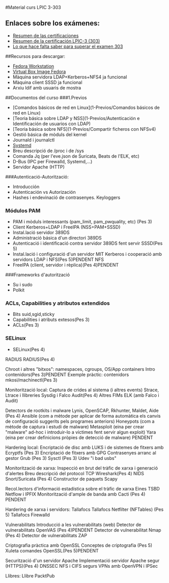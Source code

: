 #Material curs LPIC 3-303

## Enlaces sobre los exámenes:
- [Resumen de las certificaciones](http://www.lpi.org/our-certifications/summary-of-certifications)
- [Resumen de la certificación LPIC-3 (303)](https://www.lpi.org/our-certifications/lpic-3-303-overview)
- [Lo que hace falta saber para superar el examen 303](https://www.lpi.org/our-certifications/exam-303-objectives)

##Recursos para descargar:
- [Fedora Workstation](https://getfedora.org/es/workstation/download/)
- [Virtual Box Image Fedora](https://www.osboxes.org/fedora/)
- Màquina servidora LDAP+Kerberos+NFS4 ja funcional
- Màquina client SSSD ja funcional
- Arxiu ldif amb usuaris de mostra


##Documentos del curso
###1.Previos
- [Comandos básicos de red en Linux](1-Previos/Comandos básicos de red en Linux)
- [Teoria básica sobre LDAP y NSS](1-Previos/Autenticación e Identificación de usuarios con LDAP) 
- [Teoria básica sobre NFS](1-Previos/Compartir ficheros con NFSv4)
- Gestió básica de mòduls del kernel
- Journald i journalctl
- [Systemd](1-Previos/Systemd)
- Breu descripció de /proc i de /sys
- Comanda Jq (per l'eve.json de Suricata, Beats de l'ELK, etc)
- D-Bus (IPC per Firewalld, Systemd,...)
- Servidor Apache (HTTP)


###Autenticació-Autorització:
- Introducción
- Autenticación vs Autorización
- Hashes i endevinació de contrasenyes. Keyloggers

### Módulos PAM
- PAM i mòduls interessants (pam_limit, pam_pwquality, etc) (Pes 3)
- Client Kerberos+LDAP i FreeIPA (NSS+PAM+SSSD)
- Instal.lació servidor 389DS
- Administració básica d'un directori 389DS
- Autenticació i identificació contra servidor 389DS fent servir SSSD(Pes 5)
- Instal.lació i configuració d'un servidor MIT Kerberos i cooperació amb servidors LDAP i NFS(Pes 5)PENDENT NFS
- FreeIPA (client, servidor i rèplica)(Pes 4)PENDENT

###Frameworks d'autorització
- Su i sudo
- Polkit

### ACLs, Capabilities y atributos extendidos
- Bits suid,sgid,sticky
- Capabilities i atributs extesos(Pes 3)
- ACLs(Pes 3)

### SELinux
- SELinux(Pes 4)

RADIUS
RADIUS(Pes 4)

Chroot i altres "bitxos": namespaces, cgroups, OS/App containers
Intro contenidors(Pes 3)PENDENT
Exemple pràctic: contenidors mkosi/machinectl(Pes 3)


Monitorització local:
Captura de crides al sistema (i altres events)
Strace, Ltrace i llibreries
Sysdig i Falco
Audit(Pes 4)
Altres FIMs
ELK (amb Falco i Audit)

Detectors de rootkits i malware
Lynis, OpenSCAP, Rkhunter, Maldet, Aide (Pes 4)
Ansible (com a mètode per aplicar de forma automàtica els canvis de configuració suggerits pels programes anteriors)
Honeypots (com a mètode de captura i estudi de malware)
Metasploit (eina per crear "malware" ad-hoc i introduir-lo a víctimes fent servir algun exploit)
Yara (eina per crear definicions pròpies de detecció de malware) PENDENT


Hardering local:
Encriptació de disc amb LUKS i de sistemes de fitxers amb Ecryptfs (Pes 3)
Encriptació de fitxers amb GPG
Contrasenyes arranc al gestor Grub (Pes 3)
Sysctl (Pes 3)
Udev "i bad usbs"


Monitorització de xarxa:
Inspecció en brut del tràfic de xarxa i generació d'alertes
Breu descripció del protocol TCP
Wireshark(Pes 4)
NIDS Snort/Suricata (Pes 4)
Constructor de paquets Scapy

Recol.lectors d'informació estadística sobre el tràfic de xarxa
Eines TSBD
Netflow i IPFIX
Monitorització d'ample de banda amb Cacti (Pes 4) PENDENT


Hardering de xarxa i servidors:
Tallafocs
Tallafocs Netfilter (NFTables) (Pes 5)
Tallafocs Firewalld

Vulnerabilitats
Introducció a les vulnerabilitats (web)
Detector de vulnerabilitats OpenVAS (Pes 4)PENDENT
Detector de vulnerabilitat Nmap (Pes 4)
Detector de vulnerabilitats ZAP

Criptografia pràctica amb OpenSSL
Conceptes de criptografia (Pes 5)
Xuleta comandes OpenSSL(Pes 5)PENDENT

Securització d'un servidor Apache
Implementació servidor Apache segur (HTTPS)(Pes 4)
DNSSEC
NFS i CIFS segurs
VPNs amb OpenVPN i IPSec


Llibres:
Llibre PacktPub